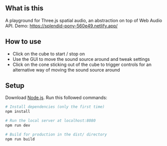 ## What is this
A playground for Three.js spatial audio, an abstraction on top of Web Audio API. Demo: https://splendid-pony-560e49.netlify.app/

## How to use
 * Click on the cube to start / stop on 
 * Use the GUI to move the sound source around and tweak settings
 * Click on the cone sticking out of the cube to trigger controls for an alternative way of moving the sound source around

## Setup

Download [Node.js](https://nodejs.org/en/download/).
Run this followed commands:

```bash
# Install dependencies (only the first time)
npm install

# Run the local server at localhost:8080
npm run dev

# Build for production in the dist/ directory
npm run build
```

